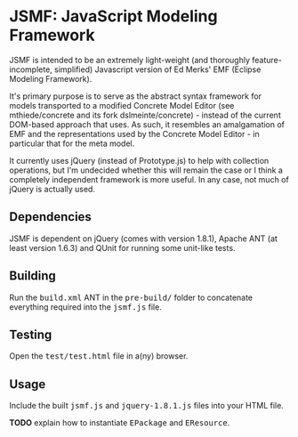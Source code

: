 JSMF: JavaScript Modeling Framework
===================================

JSMF is intended to be an extremely light-weight (and thoroughly feature-incomplete, simplified) Javascript version of Ed Merks' EMF (Eclipse Modeling Framework).

It's primary purpose is to serve as the abstract syntax framework for models transported to a modified Concrete Model Editor (see mthiede/concrete and its fork dslmeinte/concrete) - instead of the current DOM-based approach that uses.
As such, it resembles an amalgamation of EMF and the representations used by the Concrete Model Editor - in particular that for the meta model.

It currently uses jQuery (instead of Prototype.js) to help with collection operations, but I'm undecided whether this will remain the case or I think a completely independent framework is more useful. In any case, not much of jQuery is actually used.


## Dependencies

JSMF is dependent on jQuery (comes with version 1.8.1), Apache ANT (at least version 1.6.3) and QUnit for running some unit-like tests.

## Building

Run the <tt>build.xml</tt> ANT in the <tt>pre-build/</tt> folder to concatenate everything required into the <tt>jsmf.js</tt> file.

## Testing

Open the <tt>test/test.html</tt> file in a(ny) browser.


## Usage

Include the built <tt>jsmf.js</tt> and <tt>jquery-1.8.1.js</tt> files into your HTML file.

**TODO** explain how to instantiate <tt>EPackage</tt> and <tt>EResource</tt>.

